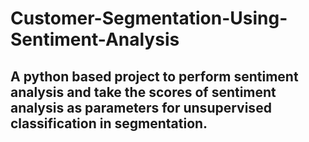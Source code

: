 # Customer-Segmentation-Using-Sentiment-Analysis
## A python based project to perform sentiment analysis and take the scores of sentiment analysis as parameters for unsupervised classification in segmentation.
